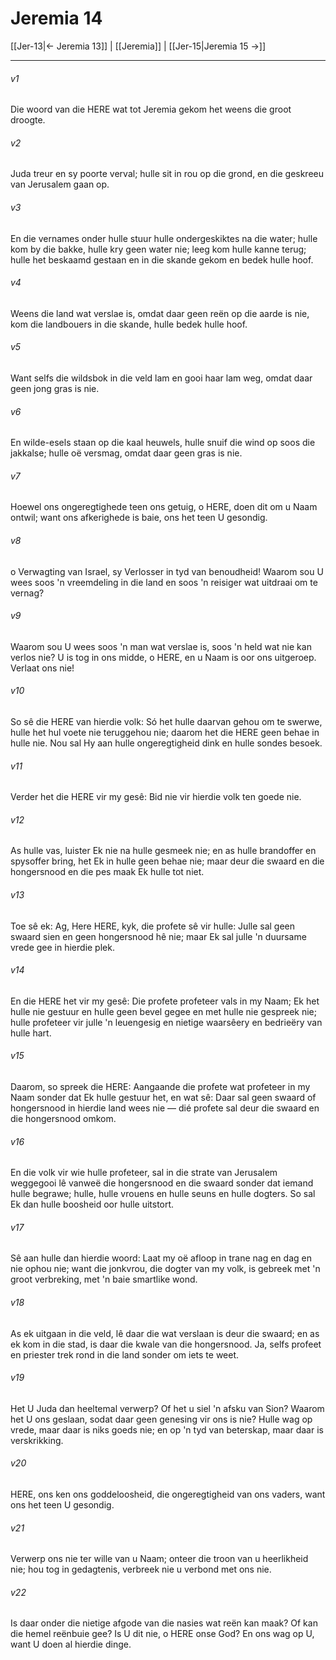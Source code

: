 # Jeremia 14

[[Jer-13|← Jeremia 13]] | [[Jeremia]] | [[Jer-15|Jeremia 15 →]]
***

###### v1
Die woord van die HERE wat tot Jeremia gekom het weens die groot droogte. 
###### v2
Juda treur en sy poorte verval; hulle sit in rou op die grond, en die geskreeu van Jerusalem gaan op. 
###### v3
En die vernames onder hulle stuur hulle ondergeskiktes na die water; hulle kom by die bakke, hulle kry geen water nie; leeg kom hulle kanne terug; hulle het beskaamd gestaan en in die skande gekom en bedek hulle hoof. 
###### v4
Weens die land wat verslae is, omdat daar geen reën op die aarde is nie, kom die landbouers in die skande, hulle bedek hulle hoof. 
###### v5
Want selfs die wildsbok in die veld lam en gooi haar lam weg, omdat daar geen jong gras is nie. 
###### v6
En wilde-esels staan op die kaal heuwels, hulle snuif die wind op soos die jakkalse; hulle oë versmag, omdat daar geen gras is nie. 
###### v7
Hoewel ons ongeregtighede teen ons getuig, o HERE, doen dit om u Naam ontwil; want ons afkerighede is baie, ons het teen U gesondig. 
###### v8
o Verwagting van Israel, sy Verlosser in tyd van benoudheid! Waarom sou U wees soos 'n vreemdeling in die land en soos 'n reisiger wat uitdraai om te vernag? 
###### v9
Waarom sou U wees soos 'n man wat verslae is, soos 'n held wat nie kan verlos nie? U is tog in ons midde, o HERE, en u Naam is oor ons uitgeroep. Verlaat ons nie! 
###### v10
So sê die HERE van hierdie volk: Só het hulle daarvan gehou om te swerwe, hulle het hul voete nie teruggehou nie; daarom het die HERE geen behae in hulle nie. Nou sal Hy aan hulle ongeregtigheid dink en hulle sondes besoek. 
###### v11
Verder het die HERE vir my gesê: Bid nie vir hierdie volk ten goede nie. 
###### v12
As hulle vas, luister Ek nie na hulle gesmeek nie; en as hulle brandoffer en spysoffer bring, het Ek in hulle geen behae nie; maar deur die swaard en die hongersnood en die pes maak Ek hulle tot niet. 
###### v13
Toe sê ek: Ag, Here HERE, kyk, die profete sê vir hulle: Julle sal geen swaard sien en geen hongersnood hê nie; maar Ek sal julle 'n duursame vrede gee in hierdie plek. 
###### v14
En die HERE het vir my gesê: Die profete profeteer vals in my Naam; Ek het hulle nie gestuur en hulle geen bevel gegee en met hulle nie gespreek nie; hulle profeteer vir julle 'n leuengesig en nietige waarsêery en bedrieëry van hulle hart. 
###### v15
Daarom, so spreek die HERE: Aangaande die profete wat profeteer in my Naam sonder dat Ek hulle gestuur het, en wat sê: Daar sal geen swaard of hongersnood in hierdie land wees nie — dié profete sal deur die swaard en die hongersnood omkom. 
###### v16
En die volk vir wie hulle profeteer, sal in die strate van Jerusalem weggegooi lê vanweë die hongersnood en die swaard sonder dat iemand hulle begrawe; hulle, hulle vrouens en hulle seuns en hulle dogters. So sal Ek dan hulle boosheid oor hulle uitstort. 
###### v17
Sê aan hulle dan hierdie woord: Laat my oë afloop in trane nag en dag en nie ophou nie; want die jonkvrou, die dogter van my volk, is gebreek met 'n groot verbreking, met 'n baie smartlike wond. 
###### v18
As ek uitgaan in die veld, lê daar die wat verslaan is deur die swaard; en as ek kom in die stad, is daar die kwale van die hongersnood. Ja, selfs profeet en priester trek rond in die land sonder om iets te weet. 
###### v19
Het U Juda dan heeltemal verwerp? Of het u siel 'n afsku van Sion? Waarom het U ons geslaan, sodat daar geen genesing vir ons is nie? Hulle wag op vrede, maar daar is niks goeds nie; en op 'n tyd van beterskap, maar daar is verskrikking. 
###### v20
HERE, ons ken ons goddeloosheid, die ongeregtigheid van ons vaders, want ons het teen U gesondig. 
###### v21
Verwerp ons nie ter wille van u Naam; onteer die troon van u heerlikheid nie; hou tog in gedagtenis, verbreek nie u verbond met ons nie. 
###### v22
Is daar onder die nietige afgode van die nasies wat reën kan maak? Of kan die hemel reënbuie gee? Is U dit nie, o HERE onse God? En ons wag op U, want U doen al hierdie dinge. 
